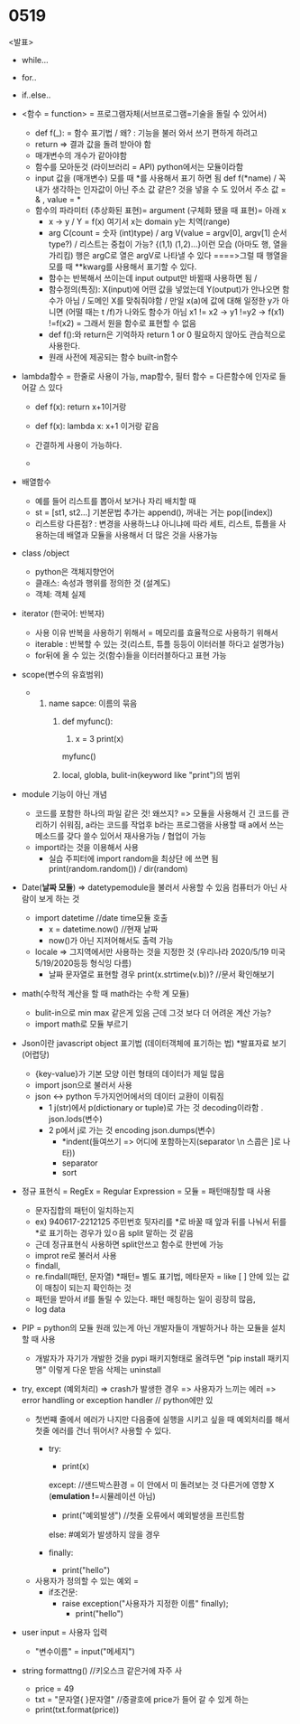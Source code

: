 # 0519

&lt;발표&gt;

* while...
* for..
* if..else..
* &lt;함수 = function&gt; = 프로그램자체\(서브프로그램=기술을 돌릴 수 있어서\)

  * def f\(\_\): = 함수 표기법 / 왜? : 기능을 불러 와서 쓰기 편하게 하려고 
  * return =&gt; 결과 값을 돌려 받아야 함 
  * 매개변수의 개수가 같아야함
  * 함수를 모아둔것 \(라이브러리 = API\) python에서는 모듈이라함
  * input 값을 \(매개변수\) 모를 때 \*를 사용해서 표기 하면 됨 def f\(\*name\) / 꼭 내가 생각하는 인자값이 아닌 주소 값 같은? 것을 넣을 수 도 있어서 주소 값 = & , value  = \*  
  * 함수의 파라미터 \(추상화된 표현\)= argument \(구체화 됐을 때 표현\)= 아래 x
    * x -&gt; y / Y = f\(x\) 여기서 x는 domain y는 치역\(range\) 
    * arg C\(count = 숫자 \(int\)type\) / arg V\(value = argv\[0\], argv\[1\] 순서type?\) / 리스트는 중첩이 가능? {\(1,1\) \(1,2\)...}이런 모습 \(아마도 행, 열을 가리킴\) 행은 argC로 열은 argV로 나타낼 수 있다 ====&gt;그럴 때 행열을 모를 때 \*\*kwarg를 사용해서 표기할 수 있다. 
    * 함수는 반복해서 쓰이는데 input output만 바뀔때 사용하면 됨 / 
    * 함수정의\(특징\): X\(input\)에 어떤 값을 넣었는데 Y\(output\)가 안나오면 함수가 아님 / 도메인 X를 맞춰줘야함  / 만일 x\(a\)에 값에 대해 일정한 y가 아니면 \(어떨 때는 t /f\)가 나와도 함수가 아님  x1 != x2 -&gt; y1 !=y2 -&gt; f\(x1\) !=f\(x2\) = 그래서 원을 함수로 표현할 수 없음
    * def f\(\):와 return은 기억하자 return 1 or 0 필요하지 않아도 관습적으로 사용한다.
    * 원래 사전에 제공되는 함수 built-in함수 

* lambda함수 = 한줄로 사용이 가능, map함수, 필터 함수 = 다른함수에 인자로 들어갈 스 있다 

  * def f\(x\): return x+1이거랑
  * def f\(x\): lambda x: x+1 이거랑 같음
  * 간결하게 사용이 가능하다.



  * 

* 배열함수 
  * 예를 들어 리스트를 뽑아서 보거나 자리 배치할 때 
  * st =  \[st1, st2...\] 기본문법 추가는 append\(\), 꺼내는 거는 pop\(\[index\]\)
  * 리스트랑 다른점? : 변경을 사용하느냐 아니냐에 따라 세트, 리스트, 튜플을 사용하는데 배열과 모듈을 사용해서 더 많은 것을 사용가능
* class /object 
  * python은 객체지향언어 
  * 클래스: 속성과 행위를 정의한 것 \(설계도\)
  * 객체: 객체 실제 
* iterator \(한국어: 반복자\)
  * 사용 이유 반복을 사용하기 위해서 = 메모리를 효율적으로 사용하기 위해서
  * iterable : 반복할 수 있는 것\(리스트, 튜플 등등이 이터러블 하다고 설명가능\)
  * for뒤에 올 수 있는 것\(함수\)들을 이터러블하다고 표현 가능
* scope\(변수의 유효범위\)
  * 1. name sapce: 이름의 묶음 
       1. def myfunc\(\):

          1. x = 3 print\(x\)

          myfunc\(\)

       2. local, globla, bulit-in\(keyword like "print"\)의 범위
* module 기능이 아닌 개념
  * 코드를 포함한 하나의 파일 같은 것! 왜쓰지? =&gt; 모듈을 사용해서 긴 코드를 관리하기 쉬워짐, a라는 코드를 작업후 b라는 프로그램을 사용할 때 a에서 쓰는 메소드를 갖다 쓸수 있어서 재사용가능 /  협업이 가능
  * import라는 것을 이용해서 사용 
    * 실습 주피터에 import random을 최상단 에 쓰면 됨 print\(random.random\(\)\) / dir\(random\)
* Date\(**날짜 모듈**\) =&gt; datetypemodule을 불러서 사용할 수 있음 컴퓨터가 아닌 사람이 보게 하는 것
  * import datetime //date time모듈 호출
    * x = datetime.now\(\) //현재 날짜
    * now\(\)가 아닌 지저어해서도 출력 가능
  * locale =&gt; 그지역에서만 사용하는 것을 지정한 것 \(우리나라 2020/5/19 미국 5/19/2020등등 형식잉 다름\) 
    * 날짜 문자열로 표현할 경우 print\(x.strtime\(v.b\)\)? //문서 확인해보기
* math\(수학적 계산을 할 때 math라는 수학 계 모듈\) 
  * bulit-in으로 min max 같은게 있음 근데 그것 보다 더 어려운 계산 가능?
  * import math로 모듈 부르기
* Json이란 javascript object 표기법 \(데이터객체에 표기하는 법\) \*발표자료 보기\(어렵당\)
  * {key-value}가 기본 모양 이런 형태의 데이터가 제일 많음
  * import json으로 불러서 사용
  * json &lt;-&gt; python 두가지언어에서의 데이터 교환이 이뤄짐
    * 1 j\(str\)에서 p\(dictionary or tuple\)로 가는 것 decoding이라함 . json.lods\(변수\)
    * 2 p에서 j로 가는 것 encoding json.dumps\(변수\) 
      * \*indent\(들여쓰기 =&gt; 어디에 포함하는지\(separator \n 스콥은 \]로 나타\)\)
      * separator
      * sort
* 정규 표현식  = RegEx = Regular Expression = 모듈 = 패턴매칭할 때 사용
  * 문자집합의 패턴이 일치하는지 
  * ex\) 940617-2212125  주민번호 뒷자리를 \*로 바꿀 때 앞과 뒤를 나눠서 뒤를 \*로 표기하는 경우가 있ㅇ음  split 말하는 것 같음
  * 근데 정규표현식 사용하면 split안쓰고 함수로 한번에 가능
  *  improt re로 불러서 사용
    * findall, 
    * re.findall\(패턴, 문자열\) \*패턴= 별도 표기법, 메타문자 = like \[ \] 안에 있는 값이 매칭이 되는지 확인하는 것
    * 패턴을 받아서 if를 돌릴 수 있는다. 패턴 매칭하는 일이 굉장히 많음, 
    * log data 
* PIP =  python의 모듈 원래 있는게 아닌 개발자들이 개발하거나 하는 모듈을 설치할 때 사용 
  * 개발자가 자기가 개발한 것을 pypi 패키지형태로 올려두면 "pip install 패키지명" 이렇게 다운 받음 삭제는 uninstall
* try, except \(예외처리\) =&gt; crash가 발생한 경우 =&gt; 사용자가 느끼는 에러 =&gt; error handling or exception handler  // python에만 있
  * 첫번쨰 줄에서 에러가 나지만 다음줄에 실행을 시키고 싶을 때 예외처리를 해서 첫줄 에러를 건너 뛰어서? 사용할 수 있다. 
    * try: 

      * print\(x\)

      except: //샌드박스환경 = 이 안에서 미 돌려보는 것 다른거에 영향 X \(**emulation !**=시뮬레이션 아님\)

      * print\("예외발생"\) //첫줄 오류에서 예외발생을 프린트함

      else: \#예외가 발생하지 않을 경우

    * finally:
      * print\("hello"\)
  * 사용자가 정의할 수 있는 예외 = 
    * if조건문:
      * raise exception\("사용자가 지정한 이름" finally\);
        * print\("hello"\)
* user input = 사용자 입력
  * "변수이름" = input\("메세지"\)
* string formattng\(\) //키오스크 같은거에 자주 사
  * price = 49
  * txt = "문자열{ }문자열" //중괄호에 price가 들어 갈 수 있게 하는 
  * print\(txt.format\(price\)\)

 





